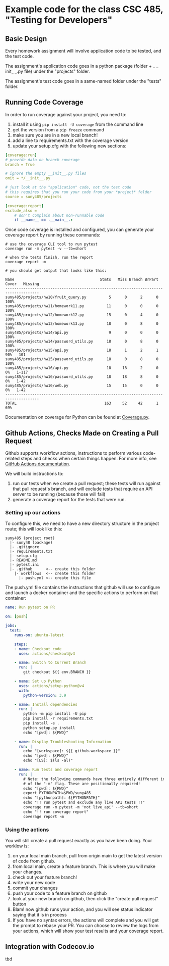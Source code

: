 # Example code for the class CSC 485, "Testing for Developers"

## Basic Design

Every homework assignment will involve application code to be tested, and the test code.

The assignment's application code goes in a python package (folder + _ _ init_ _.py file) under the "projects" folder.

The assignment's test code goes in a same-named folder under the "tests" folder.


## Running Code Coverage
In order to run coverage against your project, you need to:
1. install it using ````pip install -U coverage```` from the command line
2. get the version from a ````pip freeze```` command
3. make sure you are in a new local branch!
4. add a line to requirements.txt with the coverage version
5. update your setup.cfg with the following new sections:
````yaml
[coverage:run]
# provide data on branch coverage
branch = True

# ignore the empty __init__.py files
omit = */__init__.py

# just look at the "application" code, not the test code
# this requires that you run your code from your *project* folder
source = suny485/projects

[coverage:report]
exclude_also =
    # don't complain about non-runnable code
    if __name__ == .__main__.:
````

Once code coverage is installed and configured, you can generate your coverage report by running these commands:
````commandline
# use the coverage CLI tool to run pytest
coverage run -m pytest -v --tb=short

# when the tests finish, run the report
coverage report -m

# you should get output that looks like this:

Name                                      Stmts   Miss Branch BrPart  Cover   Missing
-------------------------------------------------------------------------------------
suny485/projects/hw10/fruit_query.py          5      0      2      0   100%
suny485/projects/hw11/homework11.py          11      0      0      0   100%
suny485/projects/hw12/homework12.py          15      0      4      0   100%
suny485/projects/hw13/homework13.py          18      0      8      0   100%
suny485/projects/hw14/api.py                  9      0      0      0   100%
suny485/projects/hw14/password_utils.py      18      0      8      0   100%
suny485/projects/hw15/api.py                 18      1      2      1    90%   101
suny485/projects/hw15/password_utils.py      18      0      8      0   100%
suny485/projects/hw16/api.py                 18     18      2      0     0%   1-117
suny485/projects/hw16/password_utils.py      18     18      8      0     0%   1-42
suny485/projects/hw16/web.py                 15     15      0      0     0%   1-42
-------------------------------------------------------------------------------------
TOTAL                                       163     52     42      1    69%

````

Documentation on coverage for Python can be found at [Coverage.py](https://coverage.readthedocs.io/en/latest/cmd.html). 


## Github Actions, Checks Made on Creating a Pull Request
Github supports workflow actions, instructions to perform various code-related steps and checks when certain things happen. For more info, see [GitHub Actions documentation](https://docs.github.com/en/actions).

We will build instructions to:
1. run our tests when we create a pull request; these tests will run against that pull request's branch, and will exclude tests that require an API server to be running (because  those will fail)
2. generate a coverage report for the tests that were run.


### Setting up our actions
To configure this, we need to have a new directory structure in the project route; this will look like this:
```text
suny485 (project root)
  |- suny48 (package)
  |- .gitignore
  |- requirements.txt
  |- setup.cfg
  |- README.md
  |- pytest.ini
  |- .github      <-- create this folder
    |- workflows  <-- create this folder
      |- push.yml <-- create this file
```

The push.yml file contains the instructions that github will use to configure and launch a docker container and the specific actions to perform on that container:
```yaml
name: Run pytest on PR

on: [push]

jobs:
  test:
    runs-on: ubuntu-latest

    steps:
    - name: Checkout code
      uses: actions/checkout@v3

    - name: Switch to Current Branch
      run: |
        git checkout ${{ env.BRANCH }}

    - name: Set up Python
      uses: actions/setup-python@v4
      with:
        python-version: 3.9

    - name: Install dependencies
      run: |
        python -m pip install -U pip
        pip install -r requirements.txt
        pip install -e .
        python setup.py install
        echo "[pwd]: ${PWD}"

    - name: Display Troubleshooting Information
      run: |
        echo "[workspace]: ${{ github.workspace }}"
        echo "[pwd]: ${PWD}"
        echo "[LS]: $(ls -al)"

    - name: Run tests and coverage report
      run: |
        # Note: the following commands have three entirely different instances
        # of the "-m" flag. These are positionally required!
        echo "[pwd]: ${PWD}"
        export PYTHONPATH=$PWD/suny485
        echo "[pythonpath]: ${PYTHONPATH}"
        echo "!! run pytest and exclude any live API tests !!"
        coverage run -m pytest -m 'not live_api' --tb=short
        echo "!! run coverage report"
        coverage report -m
```

### Using the actions
You will still create a pull request exactly as you have been doing. Your worklow is:
1. on your local main branch, pull from origin main to get the latest version of code from github.
2. from local main, create a feature branch. This is where you will make your changes.
3. check out your feature branch!
4. write your new code
5. commit your changes
6. push your code to a feature branch on github
7. look at your new branch on github, then click the "create pull request" button
8. Blam! now github runs your action, and you will see status indicator saying that it is in process
9. If you have no syntax errors, the actions will complete and you will get the prompt to rebase your PR. You can choose to review the logs from your actions, which will show your test results and your coverage report.


## Integration with Codecov.io
tbd
